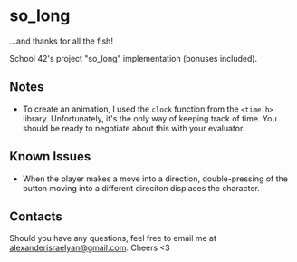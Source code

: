 # so_long
...and thanks for all the fish!

School 42's project "so_long" implementation (bonuses included).
## Notes
* To create an animation, I used the `clock` function from the `<time.h>` library. Unfortunately, it's the only way of keeping track of time. You should be ready to negotiate about this with your evaluator.
## Known Issues
* When the player makes a move into a direction, double-pressing of the button moving into a different direciton displaces the character.
## Contacts
Should you have any questions, feel free to email me at alexanderisraelyan@gmail.com. Cheers <3
